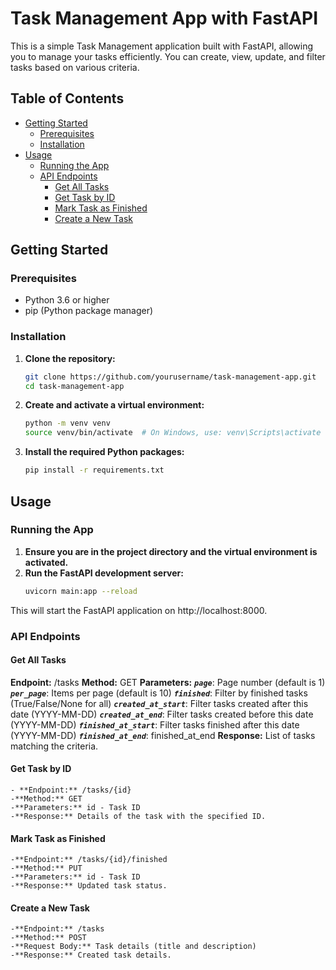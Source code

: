 # Task Management App with FastAPI

This is a simple Task Management application built with FastAPI, allowing you to manage your tasks efficiently. You can create, view, update, and filter tasks based on various criteria.

## Table of Contents
- [Getting Started](#getting-started)
  - [Prerequisites](#prerequisites)
  - [Installation](#installation)
- [Usage](#usage)
  - [Running the App](#running-the-app)
  - [API Endpoints](#api-endpoints)
    - [Get All Tasks](#get-all-tasks)
    - [Get Task by ID](#get-task-by-id)
    - [Mark Task as Finished](#mark-task-as-finished)
    - [Create a New Task](#create-a-new-task)


## Getting Started

### Prerequisites
- Python 3.6 or higher
- pip (Python package manager)

### Installation
1. **Clone the repository:**
    ```bash
    git clone https://github.com/yourusername/task-management-app.git
    cd task-management-app

2. **Create and activate a virtual environment:**
    ```bash
    python -m venv venv
    source venv/bin/activate  # On Windows, use: venv\Scripts\activate

3. **Install the required Python packages:**
    ```bash
    pip install -r requirements.txt

## Usage
### Running the App
1. **Ensure you are in the project directory and the virtual environment is activated.**
2. **Run the FastAPI development server:**
    ```bash
    uvicorn main:app --reload
This will start the FastAPI application on http://localhost:8000.

### API Endpoints
#### Get All Tasks
**Endpoint:** /tasks
**Method:** GET
**Parameters:**
***`page`***: Page number (default is 1)
***`per_page`***: Items per page (default is 10)
***`finished`***: Filter by finished tasks (True/False/None for all)
***`created_at_start`***: Filter tasks created after this date (YYYY-MM-DD)
***`created_at_end`***: Filter tasks created before this date (YYYY-MM-DD)
***`finished_at_start`***: Filter tasks finished after this date (YYYY-MM-DD)
***`finished_at_end`***: finished_at_end
**Response:** List of tasks matching the criteria.

#### Get Task by ID
    - **Endpoint:** /tasks/{id}
    -**Method:** GET
    -**Parameters:** id - Task ID
    -**Response:** Details of the task with the specified ID.

#### Mark Task as Finished
    -**Endpoint:** /tasks/{id}/finished
    -**Method:** PUT
    -**Parameters:** id - Task ID
    -**Response:** Updated task status.

#### Create a New Task
    -**Endpoint:** /tasks
    -**Method:** POST
    -**Request Body:** Task details (title and description)
    -**Response:** Created task details.



